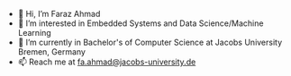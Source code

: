 - 👋 Hi, I’m Faraz Ahmad
- 👀 I’m interested in Embedded Systems and Data Science/Machine Learning
- 🌱 I’m currently in Bachelor's of Computer Science at Jacobs University Bremen, Germany
- 📫 Reach me at fa.ahmad@jacobs-university.de

<!---
faraz7321/faraz7321 is a ✨ special ✨ repository because its `README.md` (this file) appears on your GitHub profile.
You can click the Preview link to take a look at your changes.
--->
